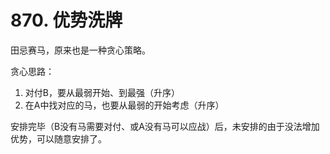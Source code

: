 # 870. 优势洗牌

田忌赛马，原来也是一种贪心策略。

贪心思路：

1. 对付B，要从最弱开始、到最强（升序）
1. 在A中找对应的马，也要从最弱的开始考虑（升序）

安排完毕（B没有马需要对付、或A没有马可以应战）后，未安排的由于没法增加优势，可以随意安排了。

